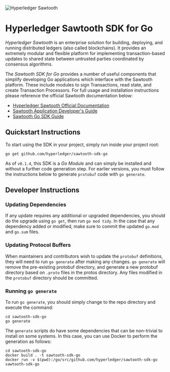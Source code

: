 ![Hyperledger Sawtooth](https://raw.githubusercontent.com/hyperledger/sawtooth-core/master/images/sawtooth_logo_light_blue-small.png) 
# Hyperledger Sawtooth SDK for Go

*Hyperledger Sawtooth* is an enterprise solution for building, deploying, and
running distributed ledgers (also called blockchains). It provides an
extremely modular and flexible platform for implementing transaction-based
updates to shared state between untrusted parties coordinated by consensus
algorithms.

The *Sawtooth SDK for Go* provides a number of useful components that simplify
developing Go applications which interface with the Sawtooth platform.
These include modules to sign Transactions, read state, and create Transaction
Processors. For full usage and installation instructions please reference the
official Sawtooth documentation below:

* [Hyperledger Sawtooth Official Documentation](https://sawtooth.hyperledger.org/docs/)
* [Sawtooth Application Developer's Guide](https://sawtooth.hyperledger.org/docs/core/releases/latest/app_developers_guide.html)
* [Sawtooth Go SDK Guide](https://sawtooth.hyperledger.org/docs/core/releases/latest/app_developers_guide/go_sdk.html)

## Quickstart Instructions

To start using the SDK in your project, simply run inside your project root:
```
go get github.com/hyperledger/sawtooth-sdk-go
```
As of `v0.1.4`, this SDK is a *Go Module* and can simply be installed and without a further code generation step.
For earlier versions, you must follow the instructions below to generate `protobuf` code with `go generate`.

## Developer Instructions

### Updating Dependencies

If any update requires any additional or upgraded dependencies, you should do the upgrade using `go get`, then run
`go mod tidy`. In the case that any dependency added or modified, make sure to commit the updated `go.mod` and `go.sum`
files.

### Updating Protocol Buffers

When maintainers and contributors wish to update the `protobuf` definitions, they
will need to run `go generate` after making any changes. `go generate` will
remove the pre-existing protobuf directory, and generate a new protobuf directory
based on `.proto` files in the protos directory. Any files modified in the `protobuf`
directory should be committed.

### Running `go generate`

To run `go generate`, you should simply change to the repo directory and execute the command:
```
cd sawtooth-sdk-go
go generate
```
The `generate` scripts do have some dependencies that can be non-trivial to install on some systems. In this
case, you can use Docker to perform the generation as follows:
```
cd sawtooth-sdk-go
docker build . -t sawtooth-sdk-go
docker run -v $(pwd):/go/src/github.com/hyperledger/sawtooth-sdk-go sawtooth-sdk-go
```
